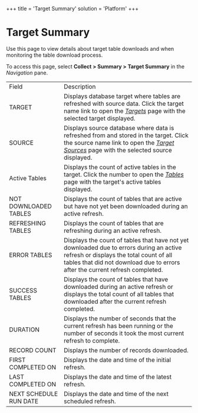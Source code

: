 +++
title = 'Target Summary'
solution = 'Platform'
+++

# Target Summary

<div class="use">

Use this page to view details about target table downloads and when
monitoring the table download process.

</div>

To access this page, select **Collect \> Summary \> Target Summary** in
the *Navigation*
pane.

|                        |                                                                                                                                                                                                                     |
| ---------------------- | ------------------------------------------------------------------------------------------------------------------------------------------------------------------------------------------------------------------- |
| Field                  | Description                                                                                                                                                                                                         |
| TARGET                 | Displays database target where tables are refreshed with source data. Click the target name link to open the *[Targets](Targets_H_Collect)* page with the selected target displayed.                            |
| SOURCE                 | Displays source database where data is refreshed from and stored in the target. Click the source name link to open the *[Target Sources](Target_Sources_H_Collect)* page with the selected source displayed.    |
| Active Tables          | Displays the count of active tables in the target. Click the number to open the *[Tables](Tables_H)* page with the target's active tables displayed.                                                            |
| NOT DOWNLOADED TABLES  | Displays the count of tables that are active but have not yet been downloaded during an active refresh.                                                                                                             |
| REFRESHING TABLES      | Displays the count of tables that are refreshing during an active refresh.                                                                                                                                          |
| ERROR TABLES           | Displays the count of tables that have not yet downloaded due to errors during an active refresh or displays the total count of all tables that did not download due to errors after the current refresh completed. |
| SUCCESS TABLES         | Displays the count of tables that have downloaded during an active refresh or displays the total count of all tables that downloaded after the current refresh completed.                                           |
| DURATION               | Displays the number of seconds that the current refresh has been running or the number of seconds it took the most current refresh to complete.                                                                     |
| RECORD COUNT           | Displays the number of records downloaded.                                                                                                                                                                          |
| FIRST COMPLETED ON     | Displays the date and time of the initial refresh.                                                                                                                                                                  |
| LAST COMPLETED ON      | Displays the date and time of the latest refresh.                                                                                                                                                                   |
| NEXT SCHEDULE RUN DATE | Displays the date and time of the next scheduled refresh.                                                                                                                                                           |
